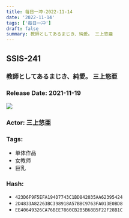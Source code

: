 ```yaml
---
title: 每日一冲-2022-11-14
date: '2022-11-14'
tags: ['每日一冲']
draft: false
summary: 教師としてあるまじき、純愛。 三上悠亜
---
```


## SSIS-241

### 教師としてあるまじき、純愛。 三上悠亜

### Release Date: 2021-11-19

![](https://pics.dmm.co.jp/mono/movie/adult/ssis241/ssis241pl.jpg)

### Actor: 三上悠亜

### Tags:

- 单体作品
- 女教师
- 巨乳

### Hash:

- `423D6F9F5EFA194D7743C1BD842035AA62395424`
- `2D4833A82263BC398918A57BBC9763FA013E0BD8`
- `EE40649326CA76BEE7860CB2B5B68B5F22F28B1C`
